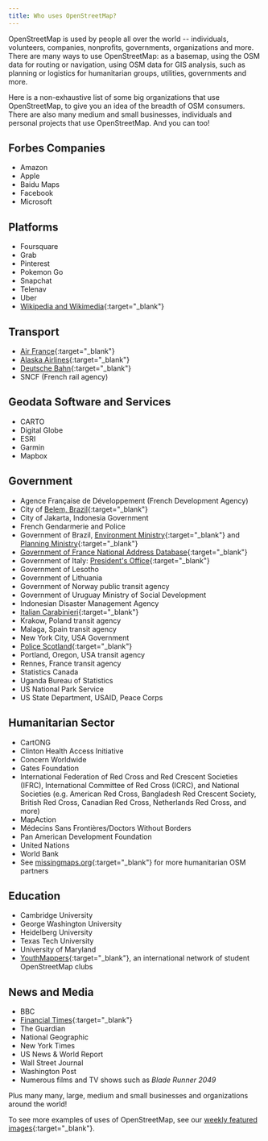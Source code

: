 ```yaml
---
title: Who uses OpenStreetMap?
---
```


OpenStreetMap is used by people all over the world -- individuals, volunteers, companies, nonprofits, governments, organizations and more. There are many ways to use OpenStreetMap: as a basemap, using the OSM data for routing or navigation, using OSM data for GIS analysis, such as planning or logistics for humanitarian groups, utilities, governments and more.

Here is a non-exhaustive list of some big organizations that use OpenStreetMap, to give you an idea of the breadth of OSM consumers. There are also many medium and small businesses, individuals and personal projects that use OpenStreetMap. And you can too!

## Forbes Companies

* Amazon
* Apple
* Baidu Maps
* Facebook
* Microsoft

## Platforms

* Foursquare
* Grab
* Pinterest
* Pokemon Go
* Snapchat
* Telenav
* Uber
* [Wikipedia and Wikimedia](https://blog.wikimedia.org/2018/06/28/interactive-maps-now-in-your-language/){:target="_blank"}

## Transport

* [Air France](https://wiki.openstreetmap.org/wiki/File:Air_France_seatback_map_display.jpg){:target="_blank"}
* [Alaska Airlines](https://twitter.com/openstreetmapes/status/554009623062388736){:target="_blank"}
* [Deutsche Bahn](https://wiki.openstreetmap.org/wiki/File:OpenStreetMap_in_an_IC2_carriage_(DB).jpg){:target="_blank"}
* SNCF (French rail agency)

## Geodata Software and Services

* CARTO
* Digital Globe
* ESRI
* Garmin
* Mapbox

## Government

* Agence Française de Développement (French Development Agency)
* City of [Belem, Brazil](http://www.kdaberlinda.pa.gov.br/mapa_app/){:target="_blank"}
* City of Jakarta, Indonesia Government
* French Gendarmerie and Police
* Government of Brazil, [Environment Ministry](https://www.ibama.gov.br/siema/){:target="_blank"} and [Planning Ministry](http://www.visualizador.inde.gov.br){:target="_blank"}
* [Government of France National Address Database](https://adresse.data.gouv.fr){:target="_blank"}
* Government of Italy: [President's Office](http://www.governo.it/mappa-del-presidente){:target="_blank"}
* Government of Lesotho
* Government of Lithuania
* Government of Norway public transit agency
* Government of Uruguay Ministry of Social Development
* Indonesian Disaster Management Agency
* [Italian Carabinieri](http://www.carabinieri.it/cittadino/informazioni/dove-siamo){:target="_blank"}
* Krakow, Poland transit agency
* Malaga, Spain transit agency
* New York City, USA Government
* [Police Scotland](http://www.scotland.police.uk/your-community/edinburgh/){:target="_blank"}
* Portland, Oregon, USA transit agency
* Rennes, France transit agency
* Statistics Canada
* Uganda Bureau of Statistics
* US National Park Service
* US State Department, USAID, Peace Corps

## Humanitarian Sector
* CartONG
* Clinton Health Access Initiative
* Concern Worldwide
* Gates Foundation
* International Federation of Red Cross and Red Crescent Societies (IFRC), International Committee of Red Cross (ICRC), and National Societies (e.g. American Red Cross, Bangladesh Red Crescent Society, British Red Cross, Canadian Red Cross, Netherlands Red Cross, and more)
* MapAction
* Médecins Sans Frontières/Doctors Without Borders
* Pan American Development Foundation
* United Nations
* World Bank
* See [missingmaps.org](https://www.missingmaps.org){:target="_blank"} for more humanitarian OSM partners

## Education
* Cambridge University
* George Washington University
* Heidelberg University
* Texas Tech University
* University of Maryland
* [YouthMappers](https://www.youthmappers.org){:target="_blank"}, an international network of student OpenStreetMap clubs

## News and Media

* BBC
* [Financial Times](https://www.reddit.com/r/dataisbeautiful/comments/9j285h/im_steve_bernard_interactive_design_editor_at_the/e6o3kyz/){:target="_blank"}
* The Guardian
* National Geographic
* New York Times
* US News & World Report
* Wall Street Journal
* Washington Post
* Numerous films and TV shows such as *Blade Runner 2049*

Plus many many, large, medium and small businesses and organizations around the world!

To see more examples of uses of OpenStreetMap, see our [weekly featured images](https://wiki.openstreetmap.org/wiki/Featured_images){:target="_blank"}.
